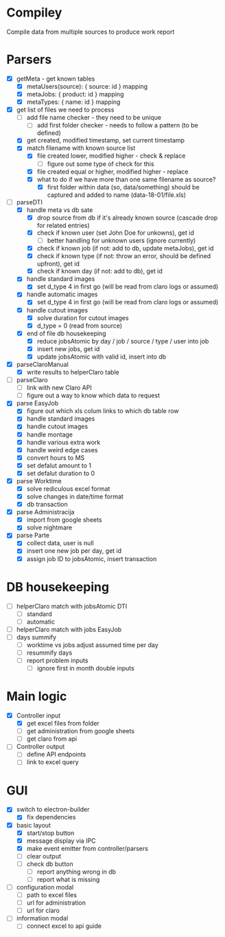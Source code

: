 # Compiley
Compile data from multiple sources to produce work report

# Parsers
- [x] getMeta - get known tables
  - [x] metaUsers(source): { source: id } mapping
  - [x] metaJobs: { product: id } mapping
  - [x] metaTypes: { name: id } mapping
- [x] get list of files we need to process
  - [ ] add file name checker - they need to be unique
    - [ ] add first folder checker - needs to follow a pattern (to be defined)
  - [x] get created, modified timestamp, set current timestamp
  - [x] match filename with known source list
    - [x] file created lower, modified higher - check & replace
      - [ ] figure out some type of check for this
    - [x] file created equal or higher, modified higher - replace
    - [x] what to do if we have more than one same filename as source?
      - [x] first folder within data (so, data/something) should be captured and added to name (data-18-01/file.xls)
- [ ] parseDTI
  - [x] handle meta vs db sate
    - [x] drop source from db if it's already known source (cascade drop for related entries)
    - [x] check if known user (set John Doe for unkowns), get id
      - [ ] better handling for unknown users (ignore currently)
    - [x] check if known job (if not: add to db, update metaJobs), get id
    - [x] check if known type (if not: throw an error, should be defined upfront), get id
    - [x] check if known day (if not: add to db), get id
  - [x] handle standard images
    - [x] set d_type 4 in first go (will be read from claro logs or assumed)
  - [x] handle automatic images
    - [x] set d_type 4 in first go (will be read from claro logs or assumed)
  - [x] handle cutout images
    - [x] solve duration for cutout images
    - [x] d_type = 0 (read from source)
  - [x] end of file db housekeeping
    - [x] reduce jobsAtomic by day / job / source / type / user into job
    - [x] insert new jobs, get id
    - [x] update jobsAtomic with valid id, insert into db
- [x] parseClaroManual
  - [x] write results to helperClaro table
- [ ] parseClaro
  - [ ] link with new Claro API
  - [ ] figure out a way to know which data to request
- [x] parse EasyJob
  - [x] figure out which xls colum links to which db table row
  - [x] handle standard images
  - [x] handle cutout images
  - [x] handle montage
  - [x] handle various extra work
  - [x] handle weird edge cases
  - [x] convert hours to MS
  - [x] set defalut amount to 1
  - [x] set defalut duration to 0
- [x] parse Worktime
  - [x] solve rediculous excel format
  - [x] solve changes in date/time format
  - [x] db transaction
- [x] parse Administracija
  - [x] import from google sheets
  - [x] solve nightmare
- [x] parse Parte
  - [x] collect data, user is null
  - [x] insert one new job per day, get id
  - [x] assign job ID to jobsAtomic, insert transaction

# DB housekeeping
- [ ] helperClaro match with jobsAtomic DTI
  - [ ] standard
  - [ ] automatic
- [ ] helperClaro match with jobs EasyJob
- [ ] days summify
  - [ ] worktime vs jobs adjust assumed time per day
  - [ ] resummify days
  - [ ] report problem inputs
    - [ ] ignore first in month double inputs

# Main logic
- [x] Controller input
  - [x] get excel files from folder
  - [ ] get administration from google sheets
  - [ ] get claro from api
- [ ] Controller output
  - [ ] define API endpoints
  - [ ] link to excel query

# GUI
- [x] switch to electron-builder
  - [x] fix dependencies
- [x] basic layout
  - [x] start/stop button
  - [x] message display via IPC
  - [x] make event emitter from controller/parsers
  - [ ] clear output
  - [ ] check db button
    - [ ] report anything wrong in db
    - [ ] report what is missing
- [ ] configuration modal
  - [ ] path to excel files
  - [ ] url for administration
  - [ ] url for claro
- [ ] information modal
  - [ ] connect excel to api guide
